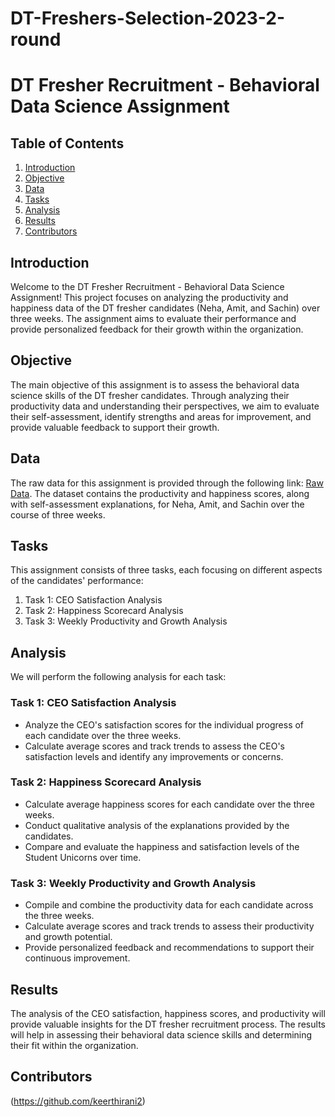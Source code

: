 # DT-Freshers-Selection-2023-2-round
# DT Fresher Recruitment - Behavioral Data Science Assignment

## Table of Contents
1. [Introduction](#introduction)
2. [Objective](#objective)
3. [Data](#data)
4. [Tasks](#tasks)
5. [Analysis](#analysis)
6. [Results](#results)
7. [Contributors](#contributors)

## Introduction

Welcome to the DT Fresher Recruitment - Behavioral Data Science Assignment! This project focuses on analyzing the productivity and happiness data of the DT fresher candidates (Neha, Amit, and Sachin) over three weeks. The assignment aims to evaluate their performance and provide personalized feedback for their growth within the organization.

## Objective

The main objective of this assignment is to assess the behavioral data science skills of the DT fresher candidates. Through analyzing their productivity data and understanding their perspectives, we aim to evaluate their self-assessment, identify strengths and areas for improvement, and provide valuable feedback to support their growth.

## Data

The raw data for this assignment is provided through the following link: [Raw Data](https://docs.google.com/spreadsheets/d/1TQAzQ13pwhCsYn0svj3GXMkZyDRGQEzbhUuYc-P-vq8/edit?usp=sharing). The dataset contains the productivity and happiness scores, along with self-assessment explanations, for Neha, Amit, and Sachin over the course of three weeks.

## Tasks

This assignment consists of three tasks, each focusing on different aspects of the candidates' performance:

1. Task 1: CEO Satisfaction Analysis
2. Task 2: Happiness Scorecard Analysis
3. Task 3: Weekly Productivity and Growth Analysis

## Analysis

We will perform the following analysis for each task:

### Task 1: CEO Satisfaction Analysis

- Analyze the CEO's satisfaction scores for the individual progress of each candidate over the three weeks.
- Calculate average scores and track trends to assess the CEO's satisfaction levels and identify any improvements or concerns.

### Task 2: Happiness Scorecard Analysis

- Calculate average happiness scores for each candidate over the three weeks.
- Conduct qualitative analysis of the explanations provided by the candidates.
- Compare and evaluate the happiness and satisfaction levels of the Student Unicorns over time.

### Task 3: Weekly Productivity and Growth Analysis

- Compile and combine the productivity data for each candidate across the three weeks.
- Calculate average scores and track trends to assess their productivity and growth potential.
- Provide personalized feedback and recommendations to support their continuous improvement.

## Results

The analysis of the CEO satisfaction, happiness scores, and productivity will provide valuable insights for the DT fresher recruitment process. The results will help in assessing their behavioral data science skills and determining their fit within the organization.

## Contributors

(https://github.com/keerthirani2) 
